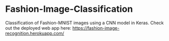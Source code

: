# Fashion-Image-Classification
Classification of Fashion-MNIST images using a CNN model in Keras.
Check out the deployed web app here: https://fashion-image-recognition.herokuapp.com/

